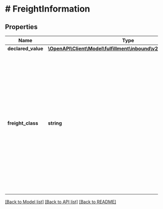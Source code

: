 # # FreightInformation

## Properties

Name | Type | Description | Notes
------------ | ------------- | ------------- | -------------
**declared_value** | [**\OpenAPI\Client\Model\fulfillment\inbound\v2024_03_20\Currency**](Currency.md) |  | [optional]
**freight_class** | **string** | Freight class.  Possible values: &#x60;NONE&#x60;, &#x60;FC_50&#x60;, &#x60;FC_55&#x60;, &#x60;FC_60&#x60;, &#x60;FC_65&#x60;, &#x60;FC_70&#x60;, &#x60;FC_77_5&#x60;, &#x60;FC_85&#x60;, &#x60;FC_92_5&#x60;, &#x60;FC_100&#x60;, &#x60;FC_110&#x60;, &#x60;FC_125&#x60;, &#x60;FC_150&#x60;, &#x60;FC_175&#x60;, &#x60;FC_200&#x60;, &#x60;FC_250&#x60;, &#x60;FC_300&#x60;, &#x60;FC_400&#x60;, &#x60;FC_500&#x60;. | [optional]

[[Back to Model list]](../../README.md#models) [[Back to API list]](../../README.md#endpoints) [[Back to README]](../../README.md)
